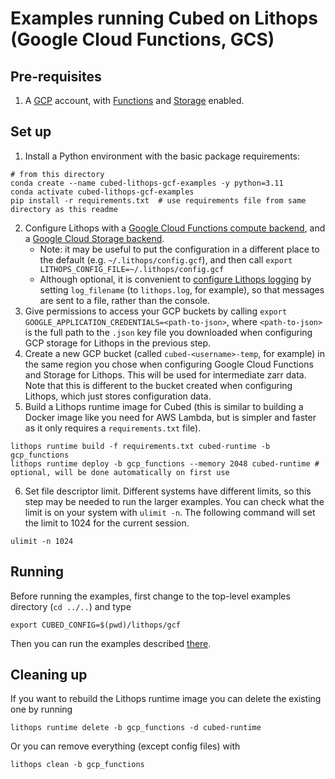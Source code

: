 # Examples running Cubed on Lithops (Google Cloud Functions, GCS)

## Pre-requisites

1. A [GCP](https://cloud.google.com/) account, with [Functions](https://lithops-cloud.github.io/docs/source/compute_config/gcp_functions.html#installation) and [Storage](https://lithops-cloud.github.io/docs/source/storage_config/gcp_storage.html#installation) enabled.

## Set up

1. Install a Python environment with the basic package requirements:

```shell
# from this directory
conda create --name cubed-lithops-gcf-examples -y python=3.11
conda activate cubed-lithops-gcf-examples
pip install -r requirements.txt  # use requirements file from same directory as this readme
```

2. Configure Lithops with a [Google Cloud Functions compute backend](https://lithops-cloud.github.io/docs/source/compute_config/gcp_functions.html#configuration), and a [Google Cloud Storage backend](https://lithops-cloud.github.io/docs/source/storage_config/gcp_storage.html#configuration).
   - Note: it may be useful to put the configuration in a different place to the default (e.g. `~/.lithops/config.gcf`), and then call `export LITHOPS_CONFIG_FILE=~/.lithops/config.gcf`
   - Although optional, it is convenient to [configure Lithops logging](https://lithops-cloud.github.io/docs/source/configuration.html) by setting `log_filename` (to `lithops.log`, for example), so that messages are sent to a file, rather than the console.
3. Give permissions to access your GCP buckets by calling `export GOOGLE_APPLICATION_CREDENTIALS=<path-to-json>`, where `<path-to-json>` is the full path to the `.json` key file you downloaded when configuring GCP storage for Lithops in the previous step.
4. Create a new GCP bucket (called `cubed-<username>-temp`, for example) in the same region you chose when configuring Google Cloud Functions and Storage for Lithops. This will be used for intermediate zarr data. Note that this is different to the bucket created when configuring Lithops, which just stores configuration data.
5. Build a Lithops runtime image for Cubed (this is similar to building a Docker image like you need for AWS Lambda, but is simpler and faster as it only requires a `requirements.txt` file).

```shell
lithops runtime build -f requirements.txt cubed-runtime -b gcp_functions
lithops runtime deploy -b gcp_functions --memory 2048 cubed-runtime # optional, will be done automatically on first use
```

6. Set file descriptor limit. Different systems have different limits, so this step may be needed to run the larger examples. You can check what the limit is on your system with `ulimit -n`. The following command will set the limit to 1024 for the current session.

```shell
ulimit -n 1024
```

## Running

Before running the examples, first change to the top-level examples directory (`cd ../..`) and type

```shell
export CUBED_CONFIG=$(pwd)/lithops/gcf
```

Then you can run the examples described [there](../../README.md).

## Cleaning up

If you want to rebuild the Lithops runtime image you can delete the existing one by running

```shell
lithops runtime delete -b gcp_functions -d cubed-runtime
```

Or you can remove everything (except config files) with

```shell
lithops clean -b gcp_functions
```
